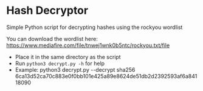 # Hash Decryptor
Simple Python script for decrypting hashes using the rockyou wordlist

You can download the wordlist here: https://www.mediafire.com/file/tnwej1wnk0b5ntc/rockyou.txt/file
- Place it in the same directory as the script
- Run `python3 decrypt.py -h` for help
- Example: python3 decrypt.py --decrypt sha256 6ca13d52ca70c883e0f0bb101e425a89e8624de51db2d2392593af6a84118090
